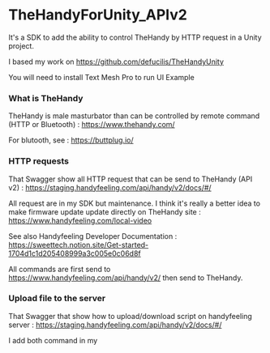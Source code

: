 # TheHandyForUnity_APIv2

It's a SDK to add the ability to control TheHandy by HTTP request in a Unity project.

I based my work on https://github.com/defucilis/TheHandyUnity

You will need to install Text Mesh Pro to run UI Example

### What is TheHandy
TheHandy is male masturbator than can be controlled by remote command (HTTP or Bluetooth) : https://www.thehandy.com/

For blutooth, see : https://buttplug.io/

### HTTP requests
That Swagger show all HTTP request that can be send to TheHandy (API v2) : https://staging.handyfeeling.com/api/handy/v2/docs/#/

All request are in my SDK but maintenance. I think it's really a better idea to make firmware update update directly on TheHandy site :
https://www.handyfeeling.com/local-video

See also Handyfeeling Developer Documentation : https://sweettech.notion.site/Get-started-1704d1c1d205408999a3c005e0c06d8f

All commands are first send to https://www.handyfeeling.com/api/handy/v2/ then send to TheHandy.

### Upload file to the server
That Swagger that show how to upload/download script on handyfeeling server : https://staging.handyfeeling.com/api/handy/v2/docs/#/

I add both command in my 
